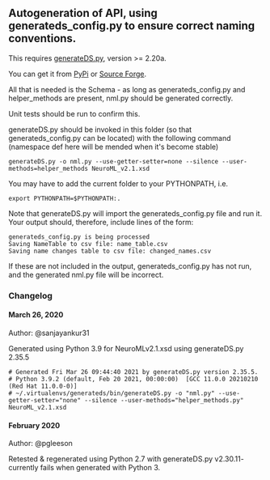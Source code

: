 ## Autogeneration of API, using generateds_config.py to ensure correct naming conventions.

This requires [generateDS.py](http://www.davekuhlman.org/generateDS.html), version >= 2.20a.

You can get it from [PyPi](http://pypi.python.org/pypi/generateDS/) or [Source Forge](https://sourceforge.net/projects/generateds/).

All that is needed is the Schema - as long as generateds_config.py and helper_methods are present, nml.py should be generated correctly.

Unit tests should be run to confirm this.

generateDS.py should be invoked in this folder (so that generateds_config.py can be located) with the following command (namespace def here will be mended when it's become stable)

    generateDS.py -o nml.py --use-getter-setter=none --silence --user-methods=helper_methods NeuroML_v2.1.xsd

You may have to add the current folder to your PYTHONPATH, i.e.

    export PYTHONPATH=$PYTHONPATH:.


Note that generateDS.py will import the generateds_config.py file and run it.
Your output should, therefore, include lines of the form:

    generateds_config.py is being processed
    Saving NameTable to csv file: name_table.csv
    Saving name changes table to csv file: changed_names.csv


If these are not included in the output, generateds_config.py has not run, and the generated nml.py file will be incorrect.

### Changelog

#### March 26, 2020

Author: @sanjayankur31

Generated using Python 3.9 for NeuroMLv2.1.xsd using generateDS.py 2.35.5

    # Generated Fri Mar 26 09:44:40 2021 by generateDS.py version 2.35.5.
    # Python 3.9.2 (default, Feb 20 2021, 00:00:00)  [GCC 11.0.0 20210210 (Red Hat 11.0.0-0)]
    # ~/.virtualenvs/generateds/bin/generateDS.py -o "nml.py" --use-getter-setter="none" --silence --user-methods="helper_methods.py" NeuroML_v2.1.xsd

#### February 2020

Author: @pgleeson

Retested & regenerated using Python 2.7 with generateDS.py v2.30.11- currently fails when generated with Python 3.
